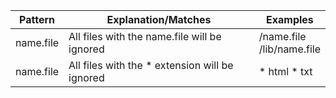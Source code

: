 Pattern    |              Explanation/Matches             | Examples
-------    |                 -----------                  | ------
name.file  | All files with the name.file will be ignored | /name.file <br> /lib/name.file
name.file  | All files with the * extension will be ignored | * html * txt

